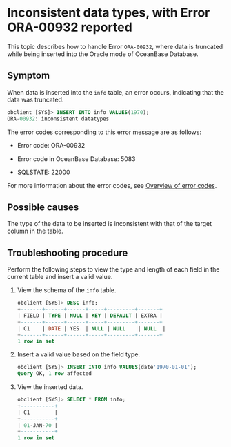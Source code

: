# Inconsistent data types, with Error ORA-00932 reported

This topic describes how to handle Error `ORA-00932`, where data is truncated while being inserted into the Oracle mode of OceanBase Database.

## Symptom

When data is inserted into the `info` table, an error occurs, indicating that the data was truncated.

```sql
obclient [SYS]> INSERT INTO info VALUES(1970);
ORA-00932: inconsistent datatypes
```

The error codes corresponding to this error message are as follows:

* Error code: ORA-00932

* Error code in OceanBase Database: 5083

* SQLSTATE: 22000

For more information about the error codes, see [Overview of error codes](../../../../700.reference/900.error-code/700.error-code-of-oracle-mode/100.use-error-information-of-oracle-mode.md).

## Possible causes

The type of the data to be inserted is inconsistent with that of the target column in the table.

## Troubleshooting procedure

Perform the following steps to view the type and length of each field in the current table and insert a valid value.

1. View the schema of the `info` table.

   ```sql
   obclient [SYS]> DESC info;
   +-------+------+------+-----+---------+-------+
   | FIELD | TYPE | NULL | KEY | DEFAULT | EXTRA |
   +-------+------+------+-----+---------+-------+
   | C1    | DATE | YES  | NULL | NULL    | NULL  |
   +-------+------+------+-----+---------+-------+
   1 row in set
   ```

2. Insert a valid value based on the field type.

   ```sql
   obclient [SYS]> INSERT INTO info VALUES(date'1970-01-01');
   Query OK, 1 row affected
   ```

3. View the inserted data.

   ```sql
   obclient [SYS]> SELECT * FROM info;
   +-----------+
   | C1        |
   +-----------+
   | 01-JAN-70 |
   +-----------+
   1 row in set
   ```
